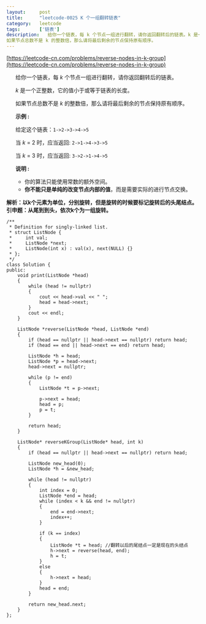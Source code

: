 ```yaml
---
layout:     post
title:      "leetcode-0025 K 个一组翻转链表"
category:   leetcode
tags:       ['链表']
description:   给你一个链表，每 k 个节点一组进行翻转，请你返回翻转后的链表。k 是一个正整数，它的值小于或等于链表的长度。
如果节点总数不是 k 的整数倍，那么请将最后剩余的节点保持原有顺序。
---
```


[https://leetcode-cn.com/problems/reverse-nodes-in-k-group](https://leetcode-cn.com/problems/reverse-nodes-in-k-group)


<ul>
<div class="notranslate"><p>给你一个链表，每&nbsp;<em>k&nbsp;</em>个节点一组进行翻转，请你返回翻转后的链表。</p>

<p><em>k&nbsp;</em>是一个正整数，它的值小于或等于链表的长度。</p>

<p>如果节点总数不是&nbsp;<em>k&nbsp;</em>的整数倍，那么请将最后剩余的节点保持原有顺序。</p>

<p><strong>示例 :</strong></p>

<p>给定这个链表：<code>1-&gt;2-&gt;3-&gt;4-&gt;5</code></p>

<p>当&nbsp;<em>k&nbsp;</em>= 2 时，应当返回: <code>2-&gt;1-&gt;4-&gt;3-&gt;5</code></p>

<p>当&nbsp;<em>k&nbsp;</em>= 3 时，应当返回: <code>3-&gt;2-&gt;1-&gt;4-&gt;5</code></p>

<p><strong>说明 :</strong></p>

<ul>
	<li>你的算法只能使用常数的额外空间。</li>
	<li><strong>你不能只是单纯的改变节点内部的值</strong>，而是需要实际的进行节点交换。</li>
</ul>
</div>
</ul>

<strong>
解析：以k个元素为单位，分别旋转，但是旋转的时候要标记旋转后的头尾结点。引申题：从尾到到头，依次k个为一组旋转。
</strong>

	/**
	 * Definition for singly-linked list.
	 * struct ListNode {
	 *     int val;
	 *     ListNode *next;
	 *     ListNode(int x) : val(x), next(NULL) {}
	 * };
	 */
	class Solution {
	public:
	    void print(ListNode *head)
	    {
	        while (head != nullptr)
	        {
	            cout << head->val << " ";
	            head = head->next;
	        }
	        cout << endl;
	    }
	    
	    ListNode *reverse(ListNode *head, ListNode *end)
	    {
	        if (head == nullptr || head->next == nullptr) return head;
	        if (head == end || head->next == end) return head;
	        
	        ListNode *h = head;
	        ListNode *p = head->next;
	        head->next = nullptr;
	        
	        while (p != end)
	        {
	            ListNode *t = p->next;
	            
	            p->next = head;
	            head = p;
	            p = t;
	        }         
	        
	        return head;
	    }
	    
	    ListNode* reverseKGroup(ListNode* head, int k) 
	    {
	        if (head == nullptr || head->next == nullptr) return head;
	        
	        ListNode new_head(0);
	        ListNode *h = &new_head;
	        
	        while (head != nullptr)
	        {
	            int index = 0;
	            ListNode *end = head;
	            while (index < k && end != nullptr)
	            {
	                end = end->next;
	                index++;
	            }
	            
	            if (k == index)
	            {
	                ListNode *t = head; //翻转以后的尾结点一定是现在的头结点
	                h->next = reverse(head, end);
	                h = t;
	            }
	            else
	            {
	                h->next = head;
	            }
	            head = end;
	        }
	        
	        return new_head.next;
	    }
	};
